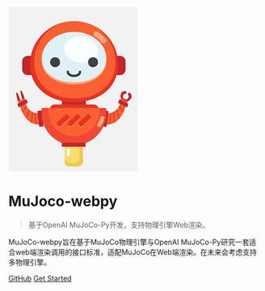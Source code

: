 ![logo](images/robot.jpg)
# MuJoco-webpy
> 基于OpenAI MuJoCo-Py开发，支持物理引擎Web渲染。

MuJoCo-webpy旨在基于MuJoCo物理引擎与OpenAI MuJoCo-Py研究一套适合web端渲染调用的接口标准，适配MuJoCo在Web端渲染。在未来会考虑支持多物理引擎。

[GitHub](https://github.com/yaotc/mujoco-webpy)
[Get Started](document/intro/intro_01.md)
